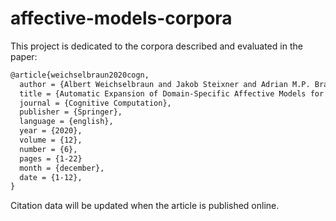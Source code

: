 # affective-models-corpora

This project is dedicated to the corpora described and evaluated in the paper:

```tex
@article{weichselbraun2020cogn,
  author = {Albert Weichselbraun and Jakob Steixner and Adrian M.P. Bra{\c{s}}oveanu and Arno Scharl and Max Gobel and  and Lyndon J.B. Nixon},
  title = {Automatic Expansion of Domain-Specific Affective Models for Web Intelligence Applications},
  journal = {Cognitive Computation}, 
  publisher = {Springer},
  language = {english},
  year = {2020},
  volume = {12},
  number = {6},
  pages = {1-22}
  month = {december},
  date = {1-12},
}
```

Citation data will be updated when the article is published online.
